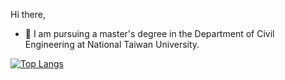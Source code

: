 <!--
**tingyan08/tingyan08** is a ✨ _special_ ✨ repository because its `README.md` (this file) appears on your GitHub profile.

Here are some ideas to get you started:

- 🔭 I’m currently working on ...
- 🌱 I’m currently learning ...
- 👯 I’m looking to collaborate on ...
- 🤔 I’m looking for help with ...
- 💬 Ask me about ...
- 📫 How to reach me: ...
- 😄 Pronouns: ...
- ⚡ Fun fact: ...
-->

Hi there, 
- 🔭 I am pursuing a master's degree in the Department of Civil Engineering at National Taiwan University.

<!-- 
[![tingyan08's GitHub stats](https://github-readme-stats.vercel.app/api?username=tingyan08&show_icons=true&theme=gruvbox_light&hide_rank=false&include_all_commits=true)](https://github.com/tingyan08/github-readme-stats)
-->

[![Top Langs](https://github-readme-stats.vercel.app/api/top-langs/?username=tingyan08&layout=pie&hide=jupyter%20notebook&theme=gruvbox_light)](https://github.com/tingyan08/github-readme-stats)
